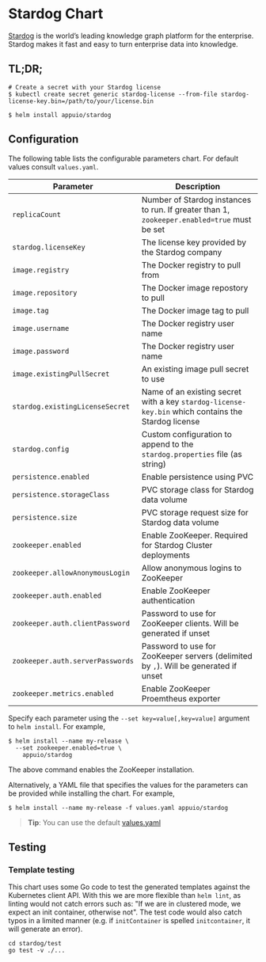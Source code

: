 # Stardog Chart

[Stardog](https://www.stardog.com/) is the world’s leading knowledge graph platform for the enterprise. Stardog makes it fast and easy to turn enterprise data into knowledge.

## TL;DR;

```console
# Create a secret with your Stardog license
$ kubectl create secret generic stardog-license --from-file stardog-license-key.bin=/path/to/your/license.bin

$ helm install appuio/stardog
```

## Configuration

The following table lists the configurable parameters chart. For default values consult `values.yaml`.

| Parameter                            | Description                                                                  |
| ---                                  | ---                                                                          |
| `replicaCount`                       | Number of Stardog instances to run. If greater than 1, `zookeeper.enabled=true` must be set |
| `stardog.licenseKey`                 | The license key provided by the Stardog company                              |
| `image.registry`                     | The Docker registry to pull from                                             |
| `image.repository`                   | The Docker image repostory to pull                                           |
| `image.tag`                          | The Docker image tag to pull                                                 |
| `image.username`                     | The Docker registry user name                                                |
| `image.password`                     | The Docker registry user name                                                |
| `image.existingPullSecret`           | An existing image pull secret to use |
| `stardog.existingLicenseSecret`      | Name of an existing secret with a key `stardog-license-key.bin` which contains the Stardog license |
| `stardog.config`                     | Custom configuration to append to the `stardog.properties` file (as string) |
| `persistence.enabled`                | Enable persistence using PVC |
| `persistence.storageClass`           | PVC storage class for Stardog data volume |
| `persistence.size`                   | PVC storage request size for Stardog data volume |
| `zookeeper.enabled`                  | Enable ZooKeeper. Required for Stardog Cluster deployments |
| `zookeeper.allowAnonymousLogin`      | Allow anonymous logins to ZooKeeper |
| `zookeeper.auth.enabled`             | Enable ZooKeeper authentication |
| `zookeeper.auth.clientPassword`      | Password to use for ZooKeeper clients. Will be generated if unset |
| `zookeeper.auth.serverPasswords`     | Password to use for ZooKeeper servers (delimited by `,`). Will be generated if unset |
| `zookeeper.metrics.enabled`          | Enable ZooKeeper Proemtheus exporter |

Specify each parameter using the `--set key=value[,key=value]` argument to `helm install`. For example,

```console
$ helm install --name my-release \
  --set zookeeper.enabled=true \
    appuio/stardog
```
The above command enables the ZooKeeper installation.

Alternatively, a YAML file that specifies the values for the parameters can be provided while installing the chart. For example,

```console
$ helm install --name my-release -f values.yaml appuio/stardog
```

> **Tip**: You can use the default [values.yaml](values.yaml)


## Testing

### Template testing

This chart uses some Go code to test the generated templates against the
Kubernetes client API. With this we are more flexible than `helm lint`, as
linting would not catch errors such as: "If we are in clustered mode, we expect
an init container, otherwise not". The test code would also catch typos in a
limited manner (e.g. if `initContainer` is spelled `initcontainer`, it will
generate an error).

```console
cd stardog/test
go test -v ./...
```
